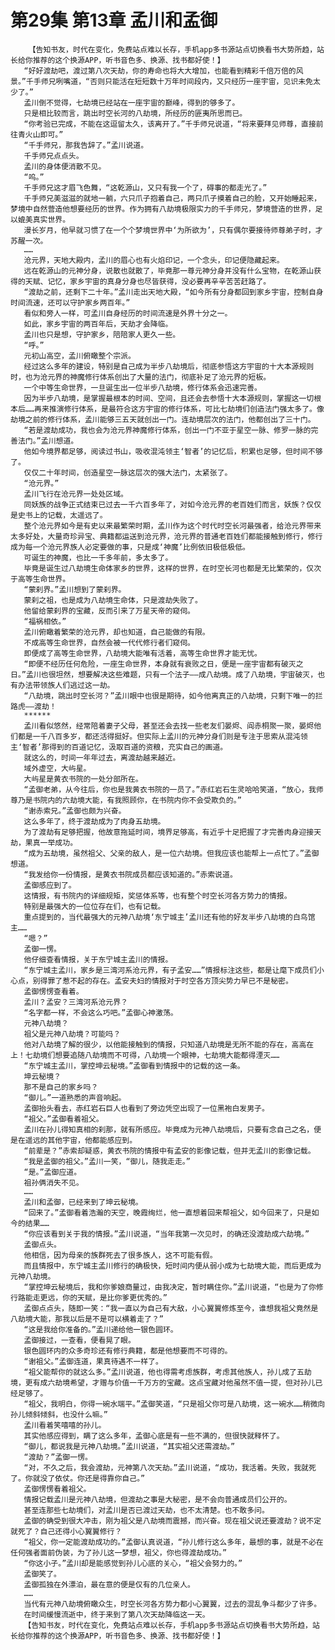 # 第29集 第13章 孟川和孟御
        【告知书友，时代在变化，免费站点难以长存，手机app多书源站点切换看书大势所趋，站长给你推荐的这个换源APP，听书音色多、换源、找书都好使！】
       “好好渡劫吧，渡过第八次天劫，你的寿命也将大大增加，也能看到精彩千倍万倍的风景。”千手师兄咧嘴道，“否则只能活在短短数十万年时间段内，又只经历一座宇宙，见识未免太少了。”
       孟川倒不觉得，七劫境已经站在一座宇宙的巅峰，得到的够多了。
       只是相比较而言，跳出时空长河的八劫境，所经历的匪夷所思而已。
       “你考验已完成，不能在这逗留太久，该离开了。”千手师兄说道，“将来要拜见师尊，直接前往青火山即可。”
       “千手师兄，那我告辞了。”孟川说道。
       千手师兄点点头。
       孟川的身体便消散不见。
       “呜。”
       千手师兄这才眉飞色舞，“这乾源山，又只有我一个了，碍事的都走光了。”
       千手师兄美滋滋的就地一躺，六只爪子抱着自己，两只爪子摸着自己的脸，又开始睡起来，梦境中自然营造他想要经历的世界。作为拥有八劫境极限实力的千手师兄，梦境营造的世界，足以媲美真实世界。
       漫长岁月，他早就习惯了在一个个梦境世界中‘为所欲为’，只有偶尔要接待师尊弟子时，才苏醒一次。
       ……
       沧元界，天地大殿内，孟川的眉心也有火焰印记，一个念头，印记便隐藏起来。
       远在乾源山的元神分身，说散也就散了，毕竟那一尊元神分身并没有什么宝物，在乾源山获得的天赋、记忆，家乡宇宙的真身分身也尽皆获得，没必要再辛辛苦苦赶路了。
       “渡劫之前，还剩下二十年。”孟川走出天地大殿，“如今所有分身都回到家乡宇宙，控制自身时间流速，还可以守护家乡两百年。”
       看似和旁人一样，可孟川自身经历的时间流速是外界十分之一。
       如此，家乡宇宙的两百年后，天劫才会降临。
       孟川也只是想，守护家乡，陪陪家人更久一些。
       “呼。”
       元初山高空，孟川俯瞰整个宗派。
       经过这么多年的建设，特别是自己成为半步八劫境后，彻底参悟这方宇宙的十大本源规则时，也为沧元界的神魔修行体系创出了大量的法门，彻底补足了沧元界的短板。
       一个中等生命世界，一旦诞生出一位半步八劫境，修行体系会迅速完善。
       因为半步八劫境，是掌握最根本的时间、空间，且还会去参悟十大本源规则，掌握这一切根本后……再来推演修行体系，是最符合这方宇宙的修行体系，可比七劫境们创造法门强太多了。像劫境之前的修行体系，孟川能够三五天就创出一门。连劫境层次的法门，他都创出了三十门。
       “若是渡劫成功，我也会为沧元界神魔修行体系，创出一门不亚于星空一脉、修罗一脉的完善法门。”孟川想道。
       他如今境界都足够，阅读过书山，吸收混沌领主‘智者’的记忆后，积累也足够，但时间不够了。
       仅仅二十年时间，创造星空一脉这层次的强大法门，太紧张了。
       “沧元界。”
       孟川飞行在沧元界一处处区域。
       同妖族的战争正式结束已过去一千六百多年了，对如今沧元界的老百姓们而言，妖族？仅仅是史书上的记载，太遥远了。
       整个沧元界如今是有史以来最繁荣时期，孟川作为这个时代时空长河最强者，给沧元界带来太多好处，大量奇珍异宝、典籍都运送到沧元界，沧元界的普通老百姓们都能接触到修行，修行成为每一个沧元界族人必定要做的事，只是成‘神魔’比例依旧极低极低。
       可诞生的神魔，也比一千多年前，多太多了。
       毕竟是诞生过八劫境生命体家乡的世界，这样的世界，在时空长河也都是无比繁荣的，仅次于高等生命世界。
       “蒙刹界。”孟川想到了蒙刹界。
       蒙刹之祖，也是成为八劫境生命体，只是渡劫失败了。
       他留给蒙刹界的宝藏，反而引来了万星天帝的窥伺。
       “福祸相依。”
       孟川俯瞰着繁荣的沧元界，却也知道，自己能做的有限。
       不成高等生命世界，自然会被一代代修行者们窥伺。
       即便成了高等生命世界，八劫境大能唯有活着，高等生命世界才能无忧。
       “即便不经历任何危险，一座生命世界，本身就有衰败之日，便是一座宇宙都有破灭之日。”孟川也很坦然，想要解决这些难题，只有一个法子——成八劫境。成了八劫境，宇宙破灭，也有办法带领族人们逃过这一劫。
       “八劫境，跳出时空长河？”孟川眼中也很是期待，如今他离真正的八劫境，只剩下唯一的拦路虎——渡劫！
       ******
       孟川看似悠然，经常陪着妻子父母，甚至还会去找一些老友们晏烬、阎赤桐聚一聚，晏烬他们都是一千八百多岁，都还活得挺好。但实际上孟川的元神分身们则是专注于思索从混沌领主‘智者’那得到的百道记忆，汲取百道的资粮，充实自己的画道。
       就这么的，时间一年年过去，离渡劫越来越近。
       域外虚空，大屿星。
       大屿星是黄衣书院的一处分部所在。
       “孟御老弟，从今往后，你也是我黄衣书院的一员了。”赤红岩石生灵哈哈笑道，“放心，我师尊乃是书院内的六劫境大能，有我照顾你，在书院内你不会受欺负的。”
       “谢赤索兄。”孟御也颇为兴奋。
       这么多年了，终于渡劫成为了肉身五劫境。
       为了渡劫有足够把握，他故意拖延时间，境界足够高，有近乎十足把握了才完善肉身迎接天劫，果真一举成功。
       “成为五劫境，虽然祖父、父亲的敌人，是一位六劫境。但我应该也能帮上一点忙了。”孟御想道。
       “我发给你一份情报，是黄衣书院成员都应该知道的。”赤索说道。
       孟御感应到了。
       这情报，有书院内的详细规矩，奖惩体系等，也有整个时空长河各方势力的情报。
       特别是最强大的一位位存在们，也有记载。
       重点提到的，当代最强大的元神八劫境‘东宁城主’孟川还有他的好友半步八劫境的白鸟馆主……
       “嗯？”
       孟御一愣。
       他仔细查看情报，关于东宁城主孟川的情报。
       “东宁城主孟川，家乡是三湾河系沧元界，有子孟安……”情报标注这些，都是让麾下成员们小心点，别得罪了惹不起的存在。孟安夫妇的情报对于时空各方顶尖势力早已不是秘密。
       孟御愣愣查看着。
       孟川？孟安？三湾河系沧元界？
       “名字都一样，不会这么巧吧。”孟御心神激荡。
       元神八劫境？
       祖父是元神八劫境？可能吗？
       他对八劫境了解的很少，以他能接触到的情报，只知道八劫境是无所不能的存在，高高在上！七劫境们想要追随八劫境而不可得，八劫境一个眼神，七劫境大能都得湮灭……
       “东宁城主孟川，掌控坤云秘境。”孟御看到情报中的记载的这一条。
       坤云秘境？
       那不是自己的家乡吗？
       “御儿。”一道熟悉的声音响起。
       孟御抬头看去，赤红岩石巨人也看到了旁边凭空出现了一位黑袍白发男子。
       “祖父。”孟御看着祖父。
       孟川在孙儿得知真相的刹那，就有所感应。毕竟成为元神八劫境后，只要有念自己之名，便是在遥远的其他宇宙，他都能感应到。
       “前辈是？”赤索却疑惑，黄衣书院的情报中有孟安的影像记载，但并无孟川的影像记载。
       “我是孟御的祖父。”孟川一笑，“御儿，随我走走。”
       “是。”孟御应道。
       祖孙俩消失不见。
       ……
       孟川和孟御，已经来到了坤云秘境。
       “回来了。”孟御看着浩瀚的天空，晚霞绚烂，他一直想着回来帮祖父，如今回来了，只是如今的结果……
       “你应该看到关于我的情报。”孟川说道，“当年我第一次见时，的确还没渡劫成六劫境。”
       孟御点头。
       他相信，因为母亲的族群死去了很多族人，这不可能有假。
       而且情报中，东宁城主孟川修行的确极快，短时间内便从弱小成为七劫境大能，而后更成为元神八劫境。
       “掌控坤云秘境后，我和你爹娘商量过，由我决定，暂时瞒住你。”孟川说道，“也是为了你修行路能走更远，你的天赋，是比你爹更优秀的。”
       孟御点点头，随即一笑：“我一直以为自己有大敌，小心翼翼修炼至今，谁想我祖父竟然是八劫境大能，那我以后是不是可以横着走了？”
       “这是我给你准备的。”孟川递给他一银色圆环。
       孟御接过，一查看，便看晃了眼。
       银色圆环内的众多奇珍还有修行典籍，都是他想要而不可得的。
       “谢祖父。”孟御连道，果真待遇不一样了。
       “祖父能帮你的就这么多。”孟川说道，他也得需考虑族群，考虑其他族人，孙儿成了五劫境，更有成六劫境希望，才赠与价值一千万方的宝藏。这点宝藏对他虽然不值一提，但对孙儿已经足够了。
       “祖父，我明白，你得一碗水端平。”孟御笑道，“只是祖父你可是八劫境，这一碗水……稍微向孙儿倾斜倾斜，也没什么嘛。”
       孟川看着笑嘻嘻的孙儿。
       其实他感应得到，瞒了这么多年，孟御心底是有一些不满的，但很快就释怀了。
       “御儿，都说我是元神八劫境。”孟川说道，“其实祖父还需渡劫。”
       “渡劫？”孟御一愣。
       “对，不久之后，我会渡劫，元神第八次天劫。”孟川说道，“成功，我活着。失败，我就死了。你就没了依仗。你还是得靠你自己。”
       孟御愣愣看着祖父。
       情报记载孟川是元神八劫境，但渡劫之事是大秘密，是不会向普通成员们公开的。
       甚至连那些七劫境们，对孟川是否已渡过天劫，也不太清楚。也不敢多问。
       孟御的确受到很大冲击，刚为祖父是八劫境而震撼，而兴奋。现在祖父说还要渡劫？说不定就死了？自己还得小心翼翼修行？
       “祖父，你一定能渡劫成功的。”孟御认真说道，“孙儿修行这么多年，最想的事，就是不必在任何强者面前伪装，为了孙儿这一梦想，祖父，你也得渡劫成功。”
       “你这小子。”孟川却是能感觉到孙儿心底的关心，“祖父会努力的。”
       孟御笑了。
       孟御孤独在外漂泊，最在意的便是仅有的几位亲人。
       ……
       当代有元神八劫境俯瞰众生，时空长河各方势力都小心翼翼，过去的混乱争斗都少了许多。
       在时间缓慢流逝中，终于来到了第八次天劫降临这一天。
       【告知书友，时代在变化，免费站点难以长存，手机app多书源站点切换看书大势所趋，站长给你推荐的这个换源APP，听书音色多、换源、找书都好使！】